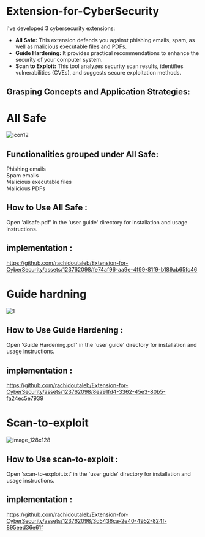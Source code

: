 # Extension-for-CyberSecurity
I've developed 3 cybersecurity extensions: 
- **All Safe:** This extension defends you against phishing emails, spam, as well as malicious executable files and PDFs.
- **Guide Hardening:** It provides practical recommendations to enhance the security of your computer system. 
- **Scan to Exploit:** This tool analyzes security scan results, identifies vulnerabilities (CVEs), and suggests secure exploitation methods.

## Grasping Concepts and Application Strategies:


# All Safe
![icon12](https://github.com/rachidoutaleb/Extension-for-CyberSecurity/assets/123762098/7c7cd871-e5e5-4773-b262-8217147c200b)

## Functionalities grouped under All Safe:
Phishing emails<br/>
Spam emails<br/>
Malicious executable files<br/>
Malicious PDFs<br/>

## How to Use All Safe :
Open 'allsafe.pdf' in the 'user guide' directory for installation and usage instructions.

## implementation :
https://github.com/rachidoutaleb/Extension-for-CyberSecurity/assets/123762098/fe74af96-aa9e-4f99-81f9-b189ab65fc46

# Guide hardning
![1](https://github.com/rachidoutaleb/Extension-for-CyberSecurity/assets/123762098/43e9324c-00a8-4426-b4dc-24fa5262b38c)



## How to Use Guide Hardening :
Open 'Guide Hardening.pdf' in the 'user guide' directory for installation and usage instructions.

## implementation :
https://github.com/rachidoutaleb/Extension-for-CyberSecurity/assets/123762098/8ea91fd4-3362-45e3-80b5-fa24ec5e7939

# Scan-to-exploit
![image_128x128](https://github.com/rachidoutaleb/Extension-for-CyberSecurity/assets/123762098/99ae6566-4945-4593-8acc-dc62ac37bbbd)


## How to Use scan-to-exploit :
Open 'scan-to-exploit.txt' in the 'user guide' directory for installation and usage instructions.
    
## implementation :
https://github.com/rachidoutaleb/Extension-for-CyberSecurity/assets/123762098/3d5436ca-2e40-4952-824f-895eed36e61f

















